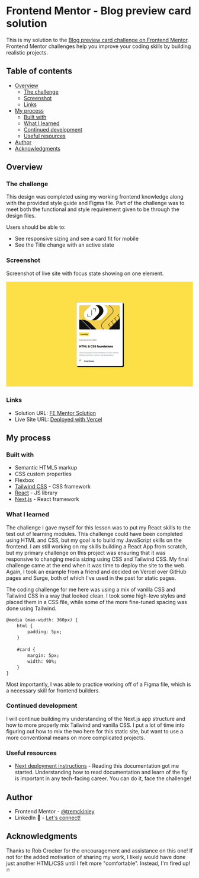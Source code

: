 # Frontend Mentor - Blog preview card solution

This is my solution to the [Blog preview card challenge on Frontend Mentor](https://www.frontendmentor.io/challenges/blog-preview-card-ckPaj01IcS). Frontend Mentor challenges help you improve your coding skills by building realistic projects. 

## Table of contents

- [Overview](#overview)
  - [The challenge](#the-challenge)
  - [Screenshot](#screenshot)
  - [Links](#links)
- [My process](#my-process)
  - [Built with](#built-with)
  - [What I learned](#what-i-learned)
  - [Continued development](#continued-development)
  - [Useful resources](#useful-resources)
- [Author](#author)
- [Acknowledgments](#acknowledgments)

## Overview

### The challenge
This design was completed using my working frontend knowledge along with the provided style guide and Figma file.
Part of the challenge was to meet both the functional and style requirement given to be through the design files.

Users should be able to:
- See responsive sizing and see a card fit for mobile
- See the Title change with an active state

### Screenshot
Screenshot of live site with focus state showing on one element.

![](./screenshot.png)


### Links

- Solution URL: [FE Mentor Solution](https://www.frontendmentor.io/solutions/react-blog-preview-card-gfPhF2i7md)
- Live Site URL: [Deployed with Vercel](https://blog-preview-card-fementor.vercel.app/)

## My process

### Built with

- Semantic HTML5 markup
- CSS custom properties
- Flexbox
- [Tailwind CSS](https://tailwindcss.com/) - CSS framework
- [React](https://reactjs.org/) - JS library
- [Next.js](https://nextjs.org/) - React framework

### What I learned

The challenge I gave myself for this lesson was to put my React skills to the test out of learning modules. This challenge could have been completed using HTML and CSS, but my goal is to build my JavaScript skills on the frontend.
I am still working on my skills building a React App from scratch, but my primary challenge on this project was ensuring that it was responsive to changing media sizing using CSS and Tailwind CSS.
My final challenge came at the end when it was time to deploy the site to the web. Again, I took an example from a friend and decided on Vercel over GitHub pages and Surge, both of which I've used in the past for static pages. 

The coding challenge for me here was using a mix of vanilla CSS and Tailwind CSS in a way that looked clean. I took some high-leve styles and placed them in a CSS file, while some of the more fine-tuned spacing was done using Tailwind.

```
@media (max-width: 360px) {
    html {
        padding: 5px;
    }

    #card {
        margin: 5px;
        width: 90%;
    }
}
```

Most importantly, I was able to practice working off of a Figma file, which is a necessary skill for frontend builders.

### Continued development

I will continue building my understanding of the Next.js app structure and how to more properly mix Tailwind and vanilla CSS. I put a lot of time into figuring out how to mix the two here for this static site, but want to use a more conventional means on more complicated projects.

### Useful resources

- [Next deployment instructions](https://nextjs.org/docs/getting-started/installation) - Reading this documentation got me started. Understanding how to read documentation and learn of the fly is important in any tech-facing career. You can do it, face the challenge!

## Author

- Frontend Mentor - [@tremckinley](https://www.frontendmentor.io/profile/tremckinley)
- LinkedIn 👋 - [Let's connect!](https://www.linkedin.com/in/tremaine-mckinley)

## Acknowledgments

Thanks to Rob Crocker for the encouragement and assistance on this one! If not for the added motivation of sharing my work, I likely would have done just another HTML/CSS until I felt more "comfortable". Instead, I'm fired up! 🔥

